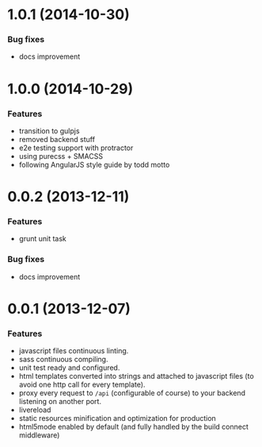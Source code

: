 # 1.0.1 (2014-10-30)


### Bug fixes

* docs improvement

# 1.0.0 (2014-10-29)


### Features

* transition to gulpjs
* removed backend stuff
* e2e testing support with protractor
* using purecss + SMACSS
* following AngularJS style guide by todd motto

# 0.0.2 (2013-12-11)

### Features

* grunt unit task

### Bug fixes

* docs improvement


# 0.0.1 (2013-12-07)

### Features

* javascript files continuous linting.
* sass continuous compiling.
* unit test ready and configured.
* html templates converted into strings and attached to javascript files (to avoid one http call for every template).
* proxy every request to `/api` (configurable of course) to your backend listening on another port.
* livereload
* static resources minification and optimization for production
* html5mode enabled by default (and fully handled by the build connect middleware)

